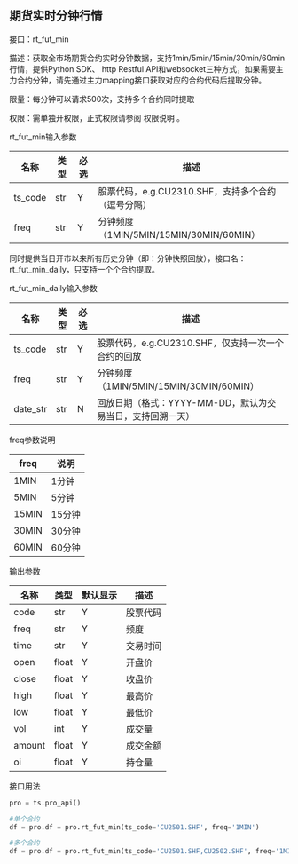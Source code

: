 ## 期货实时分钟行情

接口：rt_fut_min

描述：获取全市场期货合约实时分钟数据，支持1min/5min/15min/30min/60min行情，提供Python SDK、 http Restful API和websocket三种方式，如果需要主力合约分钟，请先通过主力mapping接口获取对应的合约代码后提取分钟。

限量：每分钟可以请求500次，支持多个合约同时提取

权限：需单独开权限，正式权限请参阅 权限说明  。

rt_fut_min输入参数

| 名称 | 类型 | 必选 | 描述 |
| --- | --- | --- | --- |
| ts_code | str | Y | 股票代码，e.g.CU2310.SHF，支持多个合约（逗号分隔） |
| freq | str | Y | 分钟频度（1MIN/5MIN/15MIN/30MIN/60MIN） |

同时提供当日开市以来所有历史分钟（即：分钟快照回放），接口名：rt_fut_min_daily，只支持一个个合约提取。

rt_fut_min_daily输入参数

| 名称 | 类型 | 必选 | 描述 |
| --- | --- | --- | --- |
| ts_code | str | Y | 股票代码，e.g.CU2310.SHF，仅支持一次一个合约的回放 |
| freq | str | Y | 分钟频度（1MIN/5MIN/15MIN/30MIN/60MIN） |
| date_str | str | N | 回放日期（格式：YYYY-MM-DD，默认为交易当日，支持回溯一天） |

freq参数说明

| freq | 说明 |
| --- | --- |
| 1MIN | 1分钟 |
| 5MIN | 5分钟 |
| 15MIN | 15分钟 |
| 30MIN | 30分钟 |
| 60MIN | 60分钟 |

输出参数

| 名称 | 类型 | 默认显示 | 描述 |
| --- | --- | --- | --- |
| code | str | Y | 股票代码 |
| freq | str | Y | 频度 |
| time | str | Y | 交易时间 |
| open | float | Y | 开盘价 |
| close | float | Y | 收盘价 |
| high | float | Y | 最高价 |
| low | float | Y | 最低价 |
| vol | int | Y | 成交量 |
| amount | float | Y | 成交金额 |
| oi | float | Y | 持仓量 |

接口用法

```python
pro = ts.pro_api()

#单个合约
df = pro.df = pro.rt_fut_min(ts_code='CU2501.SHF', freq='1MIN')

#多个合约
df = pro.df = pro.rt_fut_min(ts_code='CU2501.SHF,CU2502.SHF', freq='1MIN')
```